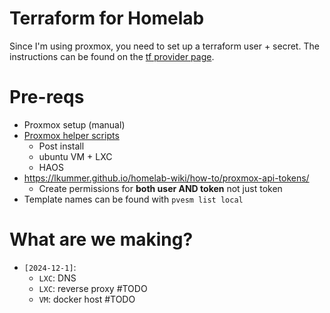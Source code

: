 # Terraform for Homelab

Since I'm using proxmox, you need to set up a terraform user + secret. The instructions can be found on the [tf provider page](https://registry.terraform.io/providers/Telmate/proxmox/latest/docs).

# Pre-reqs

* Proxmox setup (manual)
* [Proxmox helper scripts](https://community-scripts.github.io/ProxmoxVE/)
  * Post install
  * ubuntu VM + LXC
  * HAOS
* https://lkummer.github.io/homelab-wiki/how-to/proxmox-api-tokens/
  * Create permissions for **both user AND token** not just token
* Template names can be found with `pvesm list local`


# What are we making?

* `[2024-12-1]`:  
  * `LXC`: DNS
  * `LXC`: reverse proxy #TODO
  * `VM`: docker host #TODO
